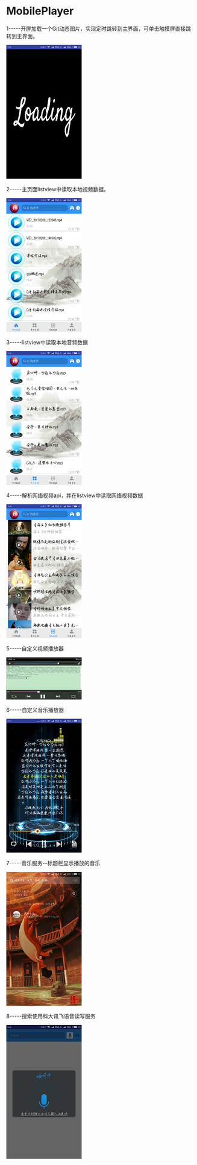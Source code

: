 # MobilePlayer
1-----开屏加载一个Git动态图片，实现定时跳转到主界面，可单击触摸屏直接跳转到主界面。

![image](https://github.com/Pankangjian/MobilePlayer/blob/master/raw/master/screenshots/a.png)

2-----主页面listview中读取本地视频数据。

![image](https://github.com/Pankangjian/MobilePlayer/blob/master/raw/master/screenshots/b.jpg)

3-----listview中读取本地音频数据

![image](https://github.com/Pankangjian/MobilePlayer/blob/master/raw/master/screenshots/c.jpg)

4-----解析网络视频api，并在listview中读取网络视频数据

![image](https://github.com/Pankangjian/MobilePlayer/blob/master/raw/master/screenshots/d.jpg)

5-----自定义视频播放器

![image](https://github.com/Pankangjian/MobilePlayer/blob/master/raw/master/screenshots/e.jpg)

6-----自定义音乐播放器

![image](https://github.com/Pankangjian/MobilePlayer/blob/master/raw/master/screenshots/f.jpg)

7-----音乐服务--标题栏显示播放的音乐

![image](https://github.com/Pankangjian/MobilePlayer/blob/master/raw/master/screenshots/g.jpg)

8-----搜索使用科大讯飞语音读写服务

![image](https://github.com/Pankangjian/MobilePlayer/blob/master/raw/master/screenshots/h.jpg)
